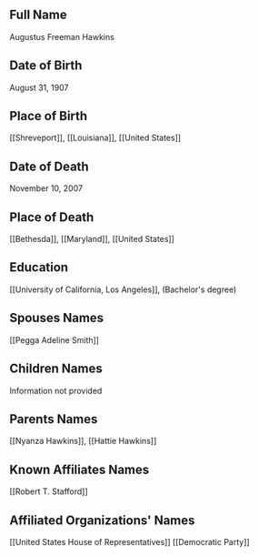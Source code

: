 ## Full Name
Augustus Freeman Hawkins

## Date of Birth
August 31, 1907

## Place of Birth
[[Shreveport]], [[Louisiana]], [[United States]]

## Date of Death
November 10, 2007

## Place of Death
[[Bethesda]], [[Maryland]], [[United States]]

## Education
[[University of California, Los Angeles]], (Bachelor's degree)

## Spouses Names
[[Pegga Adeline Smith]]

## Children Names
Information not provided

## Parents Names
[[Nyanza Hawkins]], [[Hattie Hawkins]]

## Known Affiliates Names
[[Robert T. Stafford]]

## Affiliated Organizations' Names
[[United States House of Representatives]]
[[Democratic Party]]

